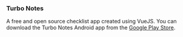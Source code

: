 ### Turbo Notes
A free and open source checklist app created using VueJS. You can download the Turbo Notes Android app from the [Google Play Store](https://play.google.com/store/apps/details?id=com.fnacross.turbonotes).

